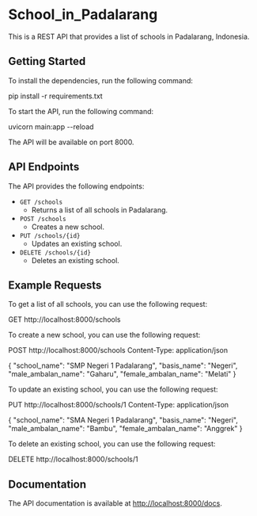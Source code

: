 # School_in_Padalarang

This is a REST API that provides a list of schools in Padalarang, Indonesia.

## Getting Started

To install the dependencies, run the following command:

pip install -r requirements.txt


To start the API, run the following command:

uvicorn main:app --reload


The API will be available on port 8000.

## API Endpoints

The API provides the following endpoints:

* `GET /schools`
    * Returns a list of all schools in Padalarang.
* `POST /schools`
    * Creates a new school.
* `PUT /schools/{id}`
    * Updates an existing school.
* `DELETE /schools/{id}`
    * Deletes an existing school.

## Example Requests

To get a list of all schools, you can use the following request:

GET http://localhost:8000/schools


To create a new school, you can use the following request:

POST http://localhost:8000/schools
Content-Type: application/json

{
"school_name": "SMP Negeri 1 Padalarang",
"basis_name": "Negeri",
"male_ambalan_name": "Gaharu",
"female_ambalan_name": "Melati"
}


To update an existing school, you can use the following request:

PUT http://localhost:8000/schools/1
Content-Type: application/json

{
"school_name": "SMA Negeri 1 Padalarang",
"basis_name": "Negeri",
"male_ambalan_name": "Bambu",
"female_ambalan_name": "Anggrek"
}


To delete an existing school, you can use the following request:

DELETE http://localhost:8000/schools/1


## Documentation

The API documentation is available at [http://localhost:8000/docs](http://localhost:8000/docs).